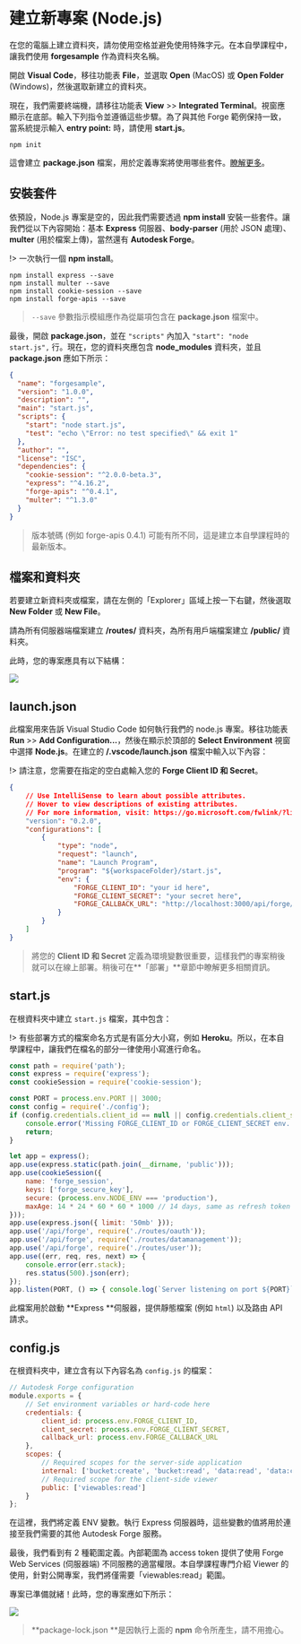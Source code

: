 # 建立新專案 (Node.js)

在您的電腦上建立資料夾，請勿使用空格並避免使用特殊字元。在本自學課程中，讓我們使用 **forgesample** 作為資料夾名稱。

開啟 **Visual Code**，移往功能表 **File**，並選取 **Open** (MacOS) 或 **Open Folder** (Windows)，然後選取新建立的資料夾。 

現在，我們需要終端機，請移往功能表 **View** >> **Integrated Terminal**。視窗應顯示在底部。輸入下列指令並遵循這些步驟。為了與其他 Forge 範例保持一致，當系統提示輸入 **entry point:** 時，請使用 **start.js**。

```
npm init
```

這會建立 **package.json** 檔案，用於定義專案將使用哪些套件。[瞭解更多](https://docs.npmjs.com/files/package.json)。

## 安裝套件

依預設，Node.js 專案是空的，因此我們需要透過 **npm install** 安裝一些套件。讓我們從以下內容開始：基本 **Express** 伺服器、**body-parser** (用於 JSON 處理)、**multer** (用於檔案上傳)，當然還有 **Autodesk Forge**。

!> 一次執行一個 **npm install**。

```
npm install express --save
npm install multer --save
npm install cookie-session --save
npm install forge-apis --save
```

> `--save` 參數指示模組應作為從屬項包含在 **package.json** 檔案中。

最後，開啟 **package.json**，並在 `"scripts"` 內加入 `"start": "node start.js",` 行。現在，您的資料夾應包含 **node_modules** 資料夾，並且 **package.json** 應如下所示：

```json
{
  "name": "forgesample",
  "version": "1.0.0",
  "description": "",
  "main": "start.js",
  "scripts": {
    "start": "node start.js",
    "test": "echo \"Error: no test specified\" && exit 1"
  },
  "author": "",
  "license": "ISC",
  "dependencies": {
    "cookie-session": "^2.0.0-beta.3",
    "express": "^4.16.2",
    "forge-apis": "^0.4.1",
    "multer": "^1.3.0"
  }
}

```

> 版本號碼 (例如 forge-apis 0.4.1) 可能有所不同，這是建立本自學課程時的最新版本。

## 檔案和資料夾

若要建立新資料夾或檔案，請在左側的「Explorer」區域上按一下右鍵，然後選取 **New Folder** 或 **New File**。

請為所有伺服器端檔案建立 **/routes/** 資料夾，為所有用戶端檔案建立 **/public/** 資料夾。

此時，您的專案應具有以下結構：

![](_media/nodejs/vs_code_explorer.png) 

## launch.json

此檔案用來告訴 Visual Studio Code 如何執行我們的 node.js 專案。移往功能表 **Run** >> **Add Configuration...**，然後在顯示於頂部的 **Select Environment** 視窗中選擇 **Node.js**。在建立的 **/.vscode/launch.json** 檔案中輸入以下內容：

!> 請注意，您需要在指定的空白處輸入您的 **Forge Client ID 和 Secret**。

```json
{
    // Use IntelliSense to learn about possible attributes.
    // Hover to view descriptions of existing attributes.
    // For more information, visit: https://go.microsoft.com/fwlink/?linkid=830387
    "version": "0.2.0",
    "configurations": [
        {
            "type": "node",
            "request": "launch",
            "name": "Launch Program",
            "program": "${workspaceFolder}/start.js",
            "env": {
                "FORGE_CLIENT_ID": "your id here",
                "FORGE_CLIENT_SECRET": "your secret here",
                "FORGE_CALLBACK_URL": "http://localhost:3000/api/forge/callback/oauth"
            }
        }
    ]
}
```

> 將您的 **Client ID 和 Secret** 定義為環境變數很重要，這樣我們的專案稍後就可以在線上部署。稍後可在**「部署」**章節中瞭解更多相關資訊。

## start.js

在根資料夾中建立 `start.js` 檔案，其中包含：

!> 有些部署方式的檔案命名方式是有區分大小寫，例如 **Heroku**。所以，在本自學課程中，讓我們在檔名的部分一律使用小寫進行命名。

```javascript
const path = require('path');
const express = require('express');
const cookieSession = require('cookie-session');

const PORT = process.env.PORT || 3000;
const config = require('./config');
if (config.credentials.client_id == null || config.credentials.client_secret == null) {
    console.error('Missing FORGE_CLIENT_ID or FORGE_CLIENT_SECRET env. variables.');
    return;
}

let app = express();
app.use(express.static(path.join(__dirname, 'public')));
app.use(cookieSession({
    name: 'forge_session',
    keys: ['forge_secure_key'],
    secure: (process.env.NODE_ENV === 'production'),
    maxAge: 14 * 24 * 60 * 60 * 1000 // 14 days, same as refresh token
}));
app.use(express.json({ limit: '50mb' }));
app.use('/api/forge', require('./routes/oauth'));
app.use('/api/forge', require('./routes/datamanagement'));
app.use('/api/forge', require('./routes/user'));
app.use((err, req, res, next) => {
    console.error(err.stack);
    res.status(500).json(err);
});
app.listen(PORT, () => { console.log(`Server listening on port ${PORT}`); });
```

此檔案用於啟動 **Express **伺服器，提供靜態檔案 (例如 `html`) 以及路由 API 請求。

## config.js

在根資料夾中，建立含有以下內容名為 `config.js` 的檔案：

```javascript
// Autodesk Forge configuration
module.exports = {
    // Set environment variables or hard-code here
    credentials: {
        client_id: process.env.FORGE_CLIENT_ID,
        client_secret: process.env.FORGE_CLIENT_SECRET,
        callback_url: process.env.FORGE_CALLBACK_URL
    },
    scopes: {
        // Required scopes for the server-side application
        internal: ['bucket:create', 'bucket:read', 'data:read', 'data:create', 'data:write'],
        // Required scope for the client-side viewer
        public: ['viewables:read']
    }
};
```

在這裡，我們將定義 ENV 變數。執行 Express 伺服器時，這些變數的值將用於連接至我們需要的其他 Autodesk Forge 服務。

最後，我們看到有 2 種範圍定義。內部範圍為 access token 提供了使用 Forge Web Services (伺服器端) 不同服務的適當權限。本自學課程專門介紹 Viewer 的使用，針對公開專案，我們將僅需要「viewables:read」範圍。

專案已準備就緒！此時，您的專案應如下所示：

![](_media/nodejs/vs_code_project.png) 

> **package-lock.json **是因執行上面的 **npm** 命令所產生，請不用擔心。

